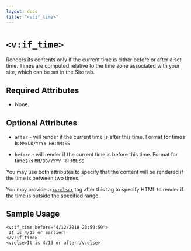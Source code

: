 ```yaml
---
layout: docs
title: "<v:if_time>"
---
```


# `<v:if_time>`

Renders its contents only if the current time is either before or after
a set time. Times are computed relative to the time zone associated with
your site, which can be set in the Site tab.

## Required Attributes

-   None.

## Optional Attributes

-   `after` - will render if the current time is after this time. Format
    for times is `MM/DD/YYYY HH:MM:SS`

-   `before` - will render if the current time is before this time.
    Format for times is `MM/DD/YYYY HH:MM:SS`

You may use both attributes to specify that the content will be rendered
if the time is between two times.

You may provide a [`<v:else>`](#v_else) tag after this tag to specify
HTML to render if the time is outside the specified range.

## Sample Usage

    <v:if_time before="4/12/2010 23:59:59">
     It is 4/12 or earlier!
    </v:if_time>
    <v:else>It is 4/13 or after!/v:else>
